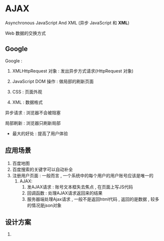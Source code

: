 # AJAX

Asynchronous JavaScript And XML (异步 JavaScript 和 **XML**)

Web 数据的交换方式

## Google
Google :

1. XMLHttpRequest 对象 : 发出异步方式请求(HttpRequest 对象)

2. JavaScript DOM 操作 : 做局部的刷新页面

3. CSS : 页面外观

4. XML : 数据格式

异步请求 : 浏览器不会被阻塞

局部刷新 : 浏览器只刷新局部

- 最大的好处 : 提高了用户体验

## 应用场景

1. 百度地图
2. 百度搜索的关键字可以自动补全
3. 注册用户页面 : 一般而言 , 一个系统中的每个用户的用户账号应该是唯一的
   1. AJAX: 
      1. 发AJAX请求 : 账号文本框失去焦点 , 在页面上写JS代码
      2. 回调函数 : 处理AJAX请求返回来的结果
      3. 服务器端处理Ajax请求 , 一般不是返回html代码 , 返回的是数据 , 较多的情况是json对象

## 设计方案
1. 